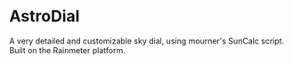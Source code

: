 # AstroDial
A very detailed and customizable sky dial, using mourner's SunCalc script. Built on the Rainmeter platform.

